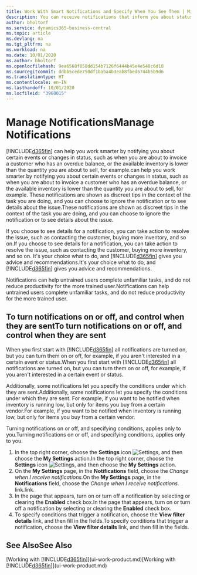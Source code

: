 ```yaml
---
title: Work With Smart Notifications and Specify When You See Them | Microsoft Docs
description: You can receive notifications that inform you about status changes or events, for example, an overdue balance or low inventory.
author: bholtorf
ms.service: dynamics365-business-central
ms.topic: article
ms.devlang: na
ms.tgt_pltfrm: na
ms.workload: na
ms.date: 10/01/2020
ms.author: bholtorf
ms.openlocfilehash: 9ea6568f858dd154b7126f6444b45e4e548c6d18
ms.sourcegitcommit: ddbb5cede750df1baba4b3eab8fbed6744b5b9d6
ms.translationtype: HT
ms.contentlocale: en-IN
ms.lasthandoff: 10/01/2020
ms.locfileid: "3960015"
---
```

# <a name="manage-notifications"></a><span data-ttu-id="97e7a-103">Manage Notifications</span><span class="sxs-lookup"><span data-stu-id="97e7a-103">Manage Notifications</span></span>

[!INCLUDE[d365fin](includes/d365fin_md.md)] <span data-ttu-id="97e7a-104">can help you work smarter by notifying you about certain events or changes in status, such as when you are about to invoice a customer who has an overdue balance, or the available inventory is lower than the quantity you are about to sell, for example.</span><span class="sxs-lookup"><span data-stu-id="97e7a-104">can help you work smarter by notifying you about certain events or changes in status, such as when you are about to invoice a customer who has an overdue balance, or the available inventory is lower than the quantity you are about to sell, for example.</span></span> <span data-ttu-id="97e7a-105">These notifications are shown as discreet tips in the context of the task you are doing, and you can choose to ignore the notification or to see details about the issue.</span><span class="sxs-lookup"><span data-stu-id="97e7a-105">These notifications are shown as discreet tips in the context of the task you are doing, and you can choose to ignore the notification or to see details about the issue.</span></span>  

<span data-ttu-id="97e7a-106">If you choose to see details for a notification, you can take action to resolve the issue, such as contacting the customer, buying more inventory, and so on.</span><span class="sxs-lookup"><span data-stu-id="97e7a-106">If you choose to see details for a notification, you can take action to resolve the issue, such as contacting the customer, buying more inventory, and so on.</span></span> <span data-ttu-id="97e7a-107">It's your choice what to do, and [!INCLUDE[d365fin](includes/d365fin_md.md)] gives you advice and recommendations.</span><span class="sxs-lookup"><span data-stu-id="97e7a-107">It's your choice what to do, and [!INCLUDE[d365fin](includes/d365fin_md.md)] gives you advice and recommendations.</span></span>  

<span data-ttu-id="97e7a-108">Notifications can help untrained users complete unfamiliar tasks, and do not reduce productivity for the more trained user.</span><span class="sxs-lookup"><span data-stu-id="97e7a-108">Notifications can help untrained users complete unfamiliar tasks, and do not reduce productivity for the more trained user.</span></span>  

## <a name="to-turn-notifications-on-or-off-and-control-when-they-are-sent"></a><span data-ttu-id="97e7a-109">To turn notifications on or off, and control when they are sent</span><span class="sxs-lookup"><span data-stu-id="97e7a-109">To turn notifications on or off, and control when they are sent</span></span>

<span data-ttu-id="97e7a-110">When you first start with [!INCLUDE[d365fin](includes/d365fin_md.md)] all notifications are turned on, but you can turn them on or off, for example, if you aren't interested in a certain event or status.</span><span class="sxs-lookup"><span data-stu-id="97e7a-110">When you first start with [!INCLUDE[d365fin](includes/d365fin_md.md)] all notifications are turned on, but you can turn them on or off, for example, if you aren't interested in a certain event or status.</span></span>  

<span data-ttu-id="97e7a-111">Additionally, some notifications let you specify the conditions under which they are sent.</span><span class="sxs-lookup"><span data-stu-id="97e7a-111">Additionally, some notifications let you specify the conditions under which they are sent.</span></span> <span data-ttu-id="97e7a-112">For example, if you want to be notified when inventory is running low, but only for items you buy from a certain vendor.</span><span class="sxs-lookup"><span data-stu-id="97e7a-112">For example, if you want to be notified when inventory is running low, but only for items you buy from a certain vendor.</span></span>  

<span data-ttu-id="97e7a-113">Turning notifications on or off, and specifying conditions, applies only to you.</span><span class="sxs-lookup"><span data-stu-id="97e7a-113">Turning notifications on or off, and specifying conditions, applies only to you.</span></span>  

1. <span data-ttu-id="97e7a-114">In the top right corner, choose the **Settings** icon ![Settings](media/ui-experience/settings_icon_small.png "Settings icon for role centre"), and then choose the **My Settings** action.</span><span class="sxs-lookup"><span data-stu-id="97e7a-114">In the top right corner, choose the **Settings** icon ![Settings](media/ui-experience/settings_icon_small.png "Settings icon for role center"), and then choose the **My Settings** action.</span></span>  
2. <span data-ttu-id="97e7a-115">On the **My Settings** page, in the **Notifications** field, choose the *Change when I receive notifications.*</span><span class="sxs-lookup"><span data-stu-id="97e7a-115">On the **My Settings** page, in the **Notifications** field, choose the *Change when I receive notifications.*</span></span> <span data-ttu-id="97e7a-116">link.</span><span class="sxs-lookup"><span data-stu-id="97e7a-116">link.</span></span>  
3. <span data-ttu-id="97e7a-117">In the page that appears, turn on or turn off a notification by selecting or clearing the **Enabled** check box.</span><span class="sxs-lookup"><span data-stu-id="97e7a-117">In the page that appears, turn on or turn off a notification by selecting or clearing the **Enabled** check box.</span></span>  
4. <span data-ttu-id="97e7a-118">To specify conditions that trigger a notification, choose the **View filter details** link, and then fill in the fields.</span><span class="sxs-lookup"><span data-stu-id="97e7a-118">To specify conditions that trigger a notification, choose the **View filter details** link, and then fill in the fields.</span></span>  

## <a name="see-also"></a><span data-ttu-id="97e7a-119">See Also</span><span class="sxs-lookup"><span data-stu-id="97e7a-119">See Also</span></span>

<span data-ttu-id="97e7a-120">[Working with [!INCLUDE[d365fin](includes/d365fin_md.md)]](ui-work-product.md)</span><span class="sxs-lookup"><span data-stu-id="97e7a-120">[Working with [!INCLUDE[d365fin](includes/d365fin_md.md)]](ui-work-product.md)</span></span>
